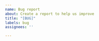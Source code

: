 ```yaml
---
name: Bug report
about: Create a report to help us improve
title: "[BUG]"
labels: bug
assignees: ''

---
```


<!--
# If you have a question or need help, proceed here:
# OpenMBU Discord (#help) - https://discord.gg/z6jJzRu
# Otherwise make a bug report
$
# Try to create a very concise title that's straight to the point
-->

[//]: # (Describe what's going wrong:)

[//]: # (Describe what should happen:)

[//]: # (If applicable, provide a callstack here - esp. for crashes)

[//]: # (If applicable, upload a logfile and link it here)
